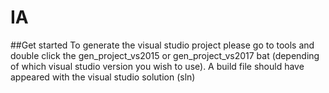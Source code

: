# IA

##Get started
To generate the visual studio project please go to tools and double click
the gen_project_vs2015 or gen_project_vs2017 bat (depending of which visual
studio version you wish to use). A build file should have appeared with the 
visual studio solution (sln)
